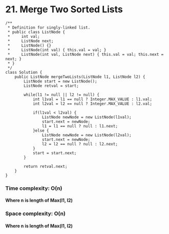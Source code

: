 # 21. Merge Two Sorted Lists
```
/**
 * Definition for singly-linked list.
 * public class ListNode {
 *     int val;
 *     ListNode next;
 *     ListNode() {}
 *     ListNode(int val) { this.val = val; }
 *     ListNode(int val, ListNode next) { this.val = val; this.next = next; }
 * }
 */
class Solution {
    public ListNode mergeTwoLists(ListNode l1, ListNode l2) {
        ListNode start = new ListNode();
    	ListNode retval = start;
    	
    	while(l1 != null || l2 != null) {
    		int l1val = l1 == null ? Integer.MAX_VALUE : l1.val;
    		int l2val = l2 == null ? Integer.MAX_VALUE : l2.val;
    		
    		if(l1val < l2val) {
				ListNode newNode = new ListNode(l1val);
				start.next = newNode;
    			l1 = l1 == null ? null : l1.next;
    		}else {
    			ListNode newNode = new ListNode(l2val);
    			start.next = newNode;
    			l2 = l2 == null ? null : l2.next;
    		}
    		start = start.next;
    	}
    	
        return retval.next;
    }
}
```
### Time complexity: O(n)
#### Where n is length of Max(l1, l2)
### Space complexity: O(n)
#### Where n is length of Max(l1, l2)